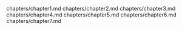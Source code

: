 chapters/chapter1.md
chapters/chapter2.md
chapters/chapter3.md
chapters/chapter4.md
chapters/chapter5.md
chapters/chapter6.md
chapters/chapter7.md
